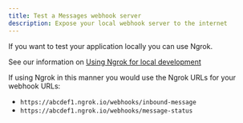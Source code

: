 ```yaml
---
title: Test a Messages webhook server
description: Expose your local webhook server to the internet
---
```


If you want to test your application locally you can use Ngrok.

See our information on [Using Ngrok for local development](/tools/ngrok)

If using Ngrok in this manner you would use the Ngrok URLs for your webhook URLs:

* `https://abcdef1.ngrok.io/webhooks/inbound-message`
* `https://abcdef1.ngrok.io/webhooks/message-status`